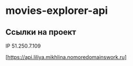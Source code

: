 # movies-explorer-api

## Ссылки на проект

IP 51.250.7.109

[https://api.liliya.mikhlina.nomoredomainswork.ru]
